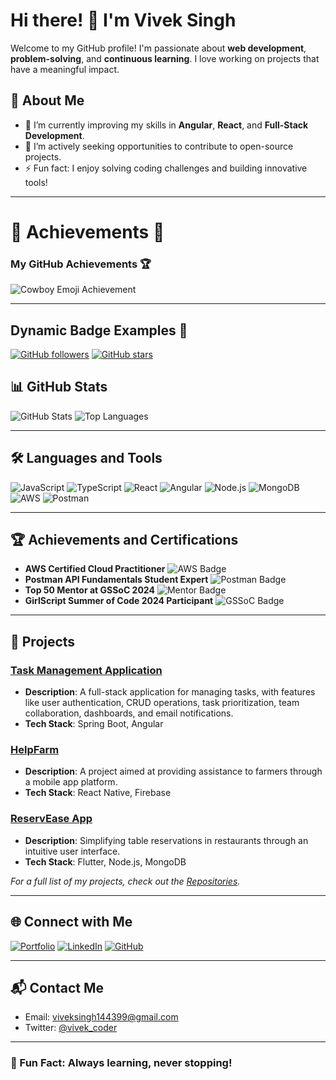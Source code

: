 # Hi there! 👋 I'm Vivek Singh

Welcome to my GitHub profile! I'm passionate about **web development**, **problem-solving**, and **continuous learning**. I love working on projects that have a meaningful impact.

## 🚀 About Me

- 🌱 I’m currently improving my skills in **Angular**, **React**, and **Full-Stack Development**.
- 💼 I’m actively seeking opportunities to contribute to open-source projects.
- ⚡ Fun fact: I enjoy solving coding challenges and building innovative tools!

---
# 🌟 Achievements 🌟

### My GitHub Achievements 🏆
![Cowboy Emoji Achievement](https://github.githubassets.com/images/icons/emoji/unicode/1f920.png?v8)  

---

## Dynamic Badge Examples 🚀
[![GitHub followers](https://img.shields.io/github/followers/vivekkumar854301?style=social)](https://github.com/vivekkumar854301)
[![GitHub stars](https://img.shields.io/github/stars/vivekkumar854301?style=social)](https://github.com/vivekkumar854301)


## 📊 GitHub Stats

![GitHub Stats](https://github-readme-stats.vercel.app/api?username=vivekkumar854301&show_icons=true&theme=radical)
![Top Languages](https://github-readme-stats.vercel.app/api/top-langs/?username=vivekkumar854301&layout=compact&theme=radical)

---

## 🛠️ Languages and Tools

![JavaScript](https://img.shields.io/badge/JavaScript-F7DF1E?style=for-the-badge&logo=javascript&logoColor=black)
![TypeScript](https://img.shields.io/badge/TypeScript-007ACC?style=for-the-badge&logo=typescript&logoColor=white)
![React](https://img.shields.io/badge/React-61DAFB?style=for-the-badge&logo=react&logoColor=black)
![Angular](https://img.shields.io/badge/Angular-DD0031?style=for-the-badge&logo=angular&logoColor=white)
![Node.js](https://img.shields.io/badge/Node.js-339933?style=for-the-badge&logo=node-dot-js&logoColor=white)
![MongoDB](https://img.shields.io/badge/MongoDB-47A248?style=for-the-badge&logo=mongodb&logoColor=white)
![AWS](https://img.shields.io/badge/AWS-232F3E?style=for-the-badge&logo=amazon-aws&logoColor=white)
![Postman](https://img.shields.io/badge/Postman-FF6C37?style=for-the-badge&logo=postman&logoColor=white)

---

## 🏆 Achievements and Certifications

- **AWS Certified Cloud Practitioner** ![AWS Badge](https://img.shields.io/badge/AWS-Certified-blue)
- **Postman API Fundamentals Student Expert** ![Postman Badge](https://img.shields.io/badge/Postman-Expert-orange)
- **Top 50 Mentor at GSSoC 2024** ![Mentor Badge](https://img.shields.io/badge/GSSoC-Mentor-blue)
- **GirlScript Summer of Code 2024 Participant** ![GSSoC Badge](https://img.shields.io/badge/GSSoC-Participant-green)

---

## 📂 Projects

### [Task Management Application](https://github.com/vivekkumar854301/task-management-app)
- **Description**: A full-stack application for managing tasks, with features like user authentication, CRUD operations, task prioritization, team collaboration, dashboards, and email notifications.
- **Tech Stack**: Spring Boot, Angular

### [HelpFarm](https://github.com/vivekkumar854301/helpfarm)
- **Description**: A project aimed at providing assistance to farmers through a mobile app platform.
- **Tech Stack**: React Native, Firebase

### [ReservEase App](https://github.com/vivekkumar854301/reservease)
- **Description**: Simplifying table reservations in restaurants through an intuitive user interface.
- **Tech Stack**: Flutter, Node.js, MongoDB

_For a full list of my projects, check out the [Repositories](https://github.com/vivekkumar854301?tab=repositories)._  

---

## 🌐 Connect with Me

[![Portfolio](https://img.shields.io/badge/Portfolio-visit-blue)](https://portfoliovivekkumar.netlify.app/)
[![LinkedIn](https://img.shields.io/badge/LinkedIn-Connect-blue)](https://www.linkedin.com/in/vivek-kumar-782317209/)
[![GitHub](https://img.shields.io/badge/GitHub-Follow-black)](https://github.com/vivekkumar854301)

---

## 📬 Contact Me

- Email: [viveksingh144399@gmail.com](mailto:viveksingh144399@gmail.com)
- Twitter: [@vivek_coder](https://twitter.com/vivek_coder)

---

### 🌟 Fun Fact: Always learning, never stopping!

